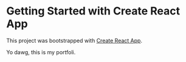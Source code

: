 # Getting Started with Create React App

This project was bootstrapped with [Create React App](https://github.com/facebook/create-react-app).


Yo dawg, this is my portfoli.